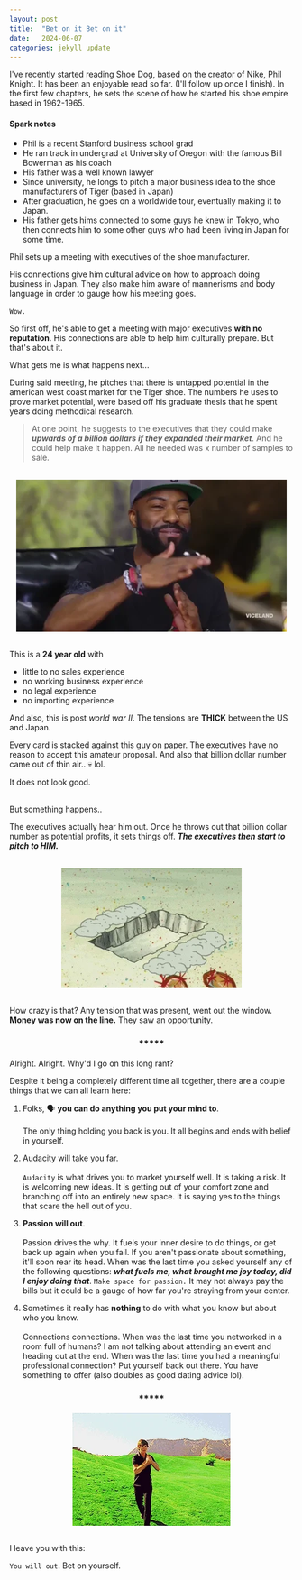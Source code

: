 ```yaml
---
layout: post
title:  "Bet on it Bet on it"
date:   2024-06-07
categories: jekyll update
---
```


I've recently started reading Shoe Dog, based on the creator of Nike, Phil Knight. It has been an enjoyable read so far. 
(I'll follow up once I finish). In the first few chapters, he sets the scene of how he started his shoe empire based in 1962-1965.

#### **Spark notes**
- Phil is a recent Stanford business school grad
- He ran track in undergrad at University of Oregon with the famous Bill Bowerman as his coach
- His father was a well known lawyer
- Since university, he longs to pitch a major business idea to the shoe manufacturers of Tiger (based in Japan)
- After graduation, he goes on a worldwide tour, eventually making it to Japan.
- His father gets hims connected to some guys he knew in Tokyo, who then connects him to some other guys who had been living in Japan for some time.

Phil sets up a meeting with executives of the shoe manufacturer.

His connections give him cultural advice on how to approach doing business in Japan. They also make him aware of mannerisms and body language in order to gauge how his meeting goes.

`Wow.`

So first off, he's able to get a meeting with major executives **with no reputation**. His connections are able to help him culturally prepare. But that's about it.

What gets me is what happens next...

During said meeting, he pitches that there is untapped potential in the american west coast market for the Tiger shoe.  The numbers he uses to prove market potential, were based off his graduate thesis that he spent years doing methodical research. 


> At one point, he suggests to the executives that they could make ***upwards of a billion dollars if they expanded their market***. And he could help make it happen. All he needed was x number of samples to sale. 


<br>
<div style="display: flex; justify-content: center;">
  <img src="/assets/timeout.webp" alt="timeout gif">
</div>
<br>


This is a **24 year old** with 
- little to no sales experience
- no working business experience
- no legal experience
- no importing experience

And also, this is post *world war II*. The tensions are **THICK** between the US and Japan. 

Every card is stacked against this guy on paper. The executives have no reason to accept this amateur proposal. And also  that billion dollar number came out of thin air.. :skull: lol. 

It does not look good. <br><br>


But something happens..

The executives actually hear him out. Once he throws out that billion dollar number as potential profits, it sets things off. ***The executives then start to pitch to HIM.*** 

<br>
<div style="display: flex; justify-content: center;">
  <img src="/assets/dead.webp" alt="timeout gif">
</div>
<br>

How crazy is that? Any tension that was present, went out the window. **Money was now on the line.** They saw an opportunity.

<h3 style="display: flex; justify-content: center;">*****</h3>

Alright. Alright. Why'd I go on this long rant? 

Despite it being a completely different time all together, there are a couple things that we can all learn here:


1. Folks, :speaking_head: **you can do anything you put your mind to**. <br><br>
      The only thing holding you back is you. It all begins and ends with belief in yourself.

2. Audacity will take you far. <br><br>
`Audacity` is what drives you to market yourself well. It is taking a risk. It is welcoming new ideas. It is getting out of your comfort zone and branching off into an entirely new space. It is saying yes to the things that scare the hell out of you.

3. **Passion will out**. <br><br>
Passion drives the why. It fuels your inner desire to do things, or get back up again when you fail. If you aren't passionate about something, it'll soon rear its head. When was the last time you asked yourself any of the following questions: ***what fuels me, what brought me joy today, did I enjoy doing that***. `Make space for passion.` It may not always pay the bills but it could be a gauge of how far you're straying from your center.


4. Sometimes it really has **nothing** to do with what you know but about who you know. <br><br>
Connections connections. When was the last time you networked in a room full of humans? I am not talking about attending an event and heading out at the end. When was the last time you had a meaningful professional connection? Put yourself back out there. You have something to offer (also doubles as good dating advice lol).


<h3 style="display: flex; justify-content: center;">*****</h3>

<div style="display: flex; justify-content: center;">
  <img src="/assets/betonit.webp" alt="timeout gif">
</div>
<br>

I leave you with this: 

`You will out`. Bet on yourself. 



